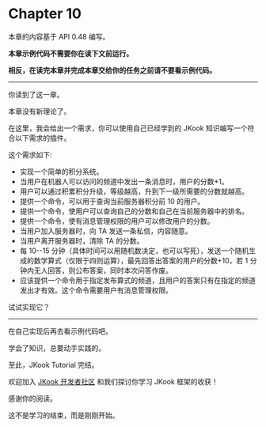 # Chapter 10

本章的内容基于 API 0.48 编写。

**本章示例代码不需要你在读下文前运行。**

**相反，在读完本章并完成本章交给你的任务之前请不要看示例代码。**

---

你读到了这一章。

本章没有新理论了。

在这里，我会给出一个需求，你可以使用自己已经学到的 JKook 知识编写一个符合以下需求的插件。

这个需求如下:
* 实现一个简单的积分系统。
* 当用户在机器人可以访问的频道中发出一条消息时，用户的分数+1。
* 用户可以通过积累积分升级，等级越高，升到下一级所需要的分数就越高。
* 提供一个命令，可以用于查询当前服务器积分前 10 的用户。
* 提供一个命令，使用户可以查询自己的分数和自己在当前服务器中的排名。
* 提供一个命令，使有消息管理权限的用户可以修改用户的分数。
* 当用户加入服务器时，向 TA 发送一条私信，内容随意。
* 当用户离开服务器时，清除 TA 的分数。
* 每 10--15 分钟（具体时间可以用随机数决定，也可以写死），发送一个随机生成的数学算式（仅限于四则运算），最先回答出答案的用户的分数+10，若 1 分钟内无人回答，则公布答案，同时本次问答作废。
* 应该提供一个命令用于指定发布算式的频道，且用户的答案只有在指定的频道发出才有效。这个命令需要用户有消息管理权限。

试试实现它？

---

在自己实现后再去看示例代码吧。

学会了知识，总要动手实践的。

至此，JKook Tutorial 完结。

欢迎加入 [JKook 开发者社区](https://kook.top/aecCr6) 和我们探讨你学习 JKook 框架的收获！

感谢你的阅读。

这不是学习的结束，而是刚刚开始。
